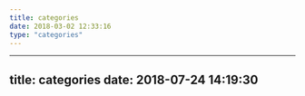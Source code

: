 ```yaml
---
title: categories
date: 2018-03-02 12:33:16
type: "categories"
---
```



---
title: categories
date: 2018-07-24 14:19:30
---
